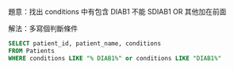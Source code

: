 題意：找出 conditions 中有包含 DIAB1 不能 SDIAB1 OR 其他加在前面

解法：多寫個判斷條件

```sql
SELECT patient_id, patient_name, conditions   
FROM Patients
WHERE conditions LIKE "% DIAB1%" or conditions LIKE "DIAB1%" 
```
